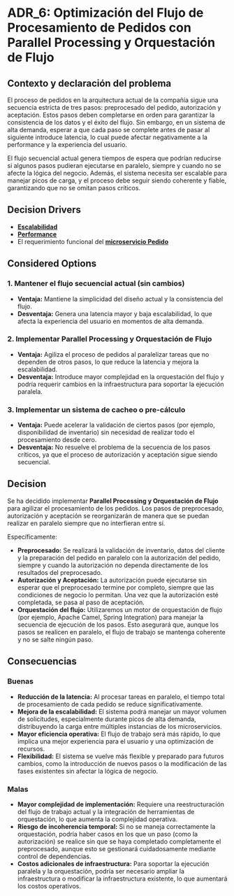 # ADR_6: Optimización del Flujo de Procesamiento de Pedidos con Parallel Processing y Orquestación de Flujo

## Contexto y declaración del problema
El proceso de pedidos en la arquitectura actual de la compañía sigue una secuencia estricta de tres pasos: preprocesado del pedido, autorización y aceptación. Estos pasos deben completarse en orden para garantizar la consistencia de los datos y el éxito del flujo. Sin embargo, en un sistema de alta demanda, esperar a que cada paso se complete antes de pasar al siguiente introduce latencia, lo cual puede afectar negativamente a la performance y la experiencia del usuario.

El flujo secuencial actual genera tiempos de espera que podrían reducirse si algunos pasos pudieran ejecutarse en paralelo, siempre y cuando no se afecte la lógica del negocio. Además, el sistema necesita ser escalable para manejar picos de carga, y el proceso debe seguir siendo coherente y fiable, garantizando que no se omitan pasos críticos.

## Decision Drivers
- **[Escalabilidad](https://github.com/WilliamBarbagallo/TPE-Disenio-Reentrega-Grupo12/blob/main/Atributos%20de%20Calidad.md#escalabilidad)**
- **[Performance](https://github.com/WilliamBarbagallo/TPE-Disenio-Reentrega-Grupo12/blob/main/Atributos%20de%20Calidad.md#performance)**
- El requerimiento funcional del **[microservicio Pedido](https://github.com/WilliamBarbagallo/TPE-Disenio-Reentrega-Grupo12/blob/main/Requerimientos%20Funcionales.md#pedidos-semi-cr%C3%ADtico)**

## Considered Options
### 1. Mantener el flujo secuencial actual (sin cambios)
- **Ventaja:** Mantiene la simplicidad del diseño actual y la consistencia del flujo.
- **Desventaja:** Genera una latencia mayor y baja escalabilidad, lo que afecta la experiencia del usuario en momentos de alta demanda.

### 2. Implementar Parallel Processing y Orquestación de Flujo
- **Ventaja:** Agiliza el proceso de pedidos al paralelizar tareas que no dependen de otros pasos, lo que reduce la latencia y mejora la escalabilidad.
- **Desventaja:** Introduce mayor complejidad en la orquestación del flujo y podría requerir cambios en la infraestructura para soportar la ejecución paralela.

### 3. Implementar un sistema de cacheo o pre-cálculo
- **Ventaja:** Puede acelerar la validación de ciertos pasos (por ejemplo, disponibilidad de inventario) sin necesidad de realizar todo el procesamiento desde cero.
- **Desventaja:** No resuelve el problema de la secuencia de los pasos críticos, ya que el proceso de autorización y aceptación sigue siendo secuencial.

## Decision
Se ha decidido implementar **Parallel Processing y Orquestación de Flujo** para agilizar el procesamiento de los pedidos. Los pasos de preprocesado, autorización y aceptación se reorganizarán de manera que se puedan realizar en paralelo siempre que no interfieran entre sí.

Específicamente:
- **Preprocesado:** Se realizará la validación de inventario, datos del cliente y la preparación del pedido en paralelo con la autorización del pedido, siempre y cuando la autorización no dependa directamente de los resultados del preprocesado.
- **Autorización y Aceptación:** La autorización puede ejecutarse sin esperar que el preprocesado termine por completo, siempre que las condiciones de negocio lo permitan. Una vez que la autorización esté completada, se pasa al paso de aceptación.
- **Orquestación del flujo:** Utilizaremos un motor de orquestación de flujo (por ejemplo, Apache Camel, Spring Integration) para manejar la secuencia de ejecución de los pasos. Esto asegurará que, aunque los pasos se realicen en paralelo, el flujo de trabajo se mantenga coherente y no se salte ningún paso.

## Consecuencias

### Buenas
- **Reducción de la latencia:** Al procesar tareas en paralelo, el tiempo total de procesamiento de cada pedido se reduce significativamente.
- **Mejora de la escalabilidad:** El sistema podrá manejar un mayor volumen de solicitudes, especialmente durante picos de alta demanda, distribuyendo la carga entre múltiples instancias de los microservicios.
- **Mayor eficiencia operativa:** El flujo de trabajo será más rápido, lo que implica una mejor experiencia para el usuario y una optimización de recursos.
- **Flexibilidad:** El sistema se vuelve más flexible y preparado para futuros cambios, como la introducción de nuevos pasos o la modificación de las fases existentes sin afectar la lógica de negocio.

### Malas
- **Mayor complejidad de implementación:** Requiere una reestructuración del flujo de trabajo actual y la integración de herramientas de orquestación, lo que aumenta la complejidad operativa.
- **Riesgo de incoherencia temporal:** Si no se maneja correctamente la orquestación, podría haber casos en los que un paso (como la autorización) se realice sin que se haya completado completamente el preprocesado, aunque esto se gestionará cuidadosamente mediante control de dependencias.
- **Costos adicionales de infraestructura:** Para soportar la ejecución paralela y la orquestación, podría ser necesario ampliar la infraestructura o modificar la infraestructura existente, lo que aumentará los costos operativos.
